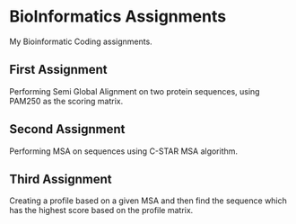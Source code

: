 # BioInformatics Assignments
 My Bioinformatic Coding assignments.


 ## First Assignment
 Performing Semi Global Alignment on two protein sequences, using PAM250 as the scoring matrix.

 ## Second Assignment
 Performing MSA on sequences using C-STAR MSA algorithm.

 ## Third Assignment
 Creating a profile based on a given MSA and then find the sequence which has the highest score based on the profile matrix.

 

